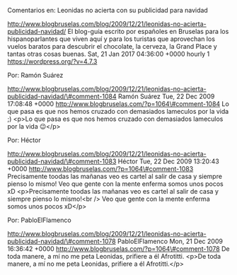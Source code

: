 Comentarios en: Leonidas no acierta con su publicidad para navidad

http://www.blogbruselas.com/blog/2009/12/21/leonidas-no-acierta-publicidad-navidad/
El blog-guía escrito por españoles en Bruselas para los hispanoparlantes
que viven aquí y para los turistas que aprovechan los vuelos baratos
para descubrir el chocolate, la cerveza, la Grand Place y tantas otras
cosas buenas. Sat, 21 Jan 2017 04:36:00 +0000 hourly 1
https://wordpress.org/?v=4.7.3

Por: Ramón Suárez

http://www.blogbruselas.com/blog/2009/12/21/leonidas-no-acierta-publicidad-navidad/\#comment-1084
Ramón Suárez Tue, 22 Dec 2009 17:08:48 +0000
http://www.blogbruselas.com/?p=1064\#comment-1084 Lo que pasa es que nos
hemos cruzado con demasiados lameculos por la vida ;) \<p\>Lo que pasa
es que nos hemos cruzado con demasiados lameculos por la vida 😉\</p\>

Por: Héctor

http://www.blogbruselas.com/blog/2009/12/21/leonidas-no-acierta-publicidad-navidad/\#comment-1083
Héctor Tue, 22 Dec 2009 13:20:43 +0000
http://www.blogbruselas.com/?p=1064\#comment-1083 Precisamente toodas
las mañanas veo es cartel al salir de casa y siempre pienso lo mismo!
Veo que gente con la mente enferma somos unos pocos xD \<p\>Precisamente
toodas las mañanas veo es cartel al salir de casa y siempre pienso lo
mismo!\<br /\> Veo que gente con la mente enferma somos unos pocos
xD\</p\>

Por: PabloElFlamenco

http://www.blogbruselas.com/blog/2009/12/21/leonidas-no-acierta-publicidad-navidad/\#comment-1078
PabloElFlamenco Mon, 21 Dec 2009 16:36:42 +0000
http://www.blogbruselas.com/?p=1064\#comment-1078 De toda manere, a mí
no me peta Leonidas, prifiere a él Afrotitti. \<p\>De toda manere, a mí
no me peta Leonidas, prifiere a él Afrotitti.\</p\>
